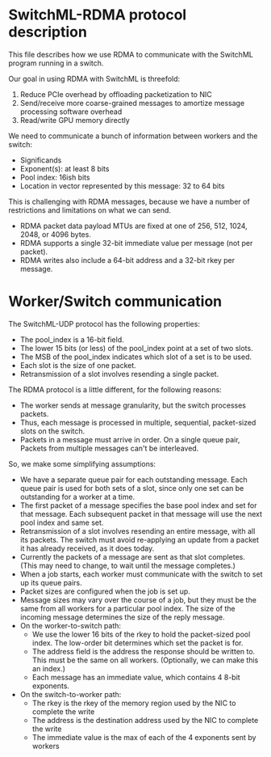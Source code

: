 
# SwitchML-RDMA protocol description

This file describes how we use RDMA to communicate with the SwitchML program running in a switch. 

Our goal in using RDMA with SwitchML is threefold:
1) Reduce PCIe overhead by offloading packetization to NIC
2) Send/receive more coarse-grained messages to amortize message processing software overhead
3) Read/write GPU memory directly

We need to communicate a bunch of information between workers and the switch:
- Significands
- Exponent(s): at least 8 bits
- Pool index: 16ish bits
- Location in vector represented by this message: 32 to 64 bits

This is challenging with RDMA messages, because we have a number of restrictions and limitations on what we can send.
- RDMA packet data payload MTUs are fixed at one of 256, 512, 1024, 2048, or 4096 bytes. 
- RDMA supports a single 32-bit immediate value per message (not per packet).
- RDMA writes also include a 64-bit address and a 32-bit rkey per message.


Worker/Switch communication
==============================

The SwitchML-UDP protocol has the following properties:
* The pool_index is a 16-bit field.
* The lower 15 bits (or less) of the pool_index point at a set of two slots.
* The MSB of the pool_index indicates which slot of a set is to be used. 
* Each slot is the size of one packet.
* Retransmission of a slot involves resending a single packet.

The RDMA protocol is a little different, for the following reasons:
* The worker sends at message granularity, but the switch processes packets.
* Thus, each message is processed in multiple, sequential, packet-sized slots on the switch.
* Packets in a message must arrive in order. On a single queue pair, Packets from multiple messages can't be interleaved.

So, we make some simplifying assumptions:
* We have a separate queue pair for each outstanding message. Each queue pair is used for both sets of a slot, since only one set can be outstanding for a worker at a time.
* The first packet of a message specifies the base pool index and set for that message. Each subsequent packet in that message will use the next pool index and same set.
* Retransmission of a slot involves resending an entire message, with all its packets. The switch must avoid re-applying an update from a packet it has already received, as it does today.
* Currently the packets of a message are sent as that slot completes. (This may need to change, to wait until the message completes.)
* When a job starts, each worker must communicate with the switch to set up its queue pairs. 
* Packet sizes are configured when the job is set up.
* Message sizes may vary over the course of a job, but they must be the same from all workers for a particular pool index. The size of the incoming message determines the size of the reply message.
* On the worker-to-switch path:
  * We use the lower 16 bits of the rkey to hold the packet-sized pool index. The low-order bit determines which set the packet is for.
  * The address field is the address the response should be written to. This must be the same on all workers. (Optionally, we can make this an index.)
  * Each message has an immediate value, which contains 4 8-bit exponents.
* On the switch-to-worker path:
  * The rkey is the rkey of the memory region used by the NIC to complete the write
  * The address is the destination address used by the NIC to complete the write
  * The immediate value is the max of each of the 4 exponents sent by workers
  
